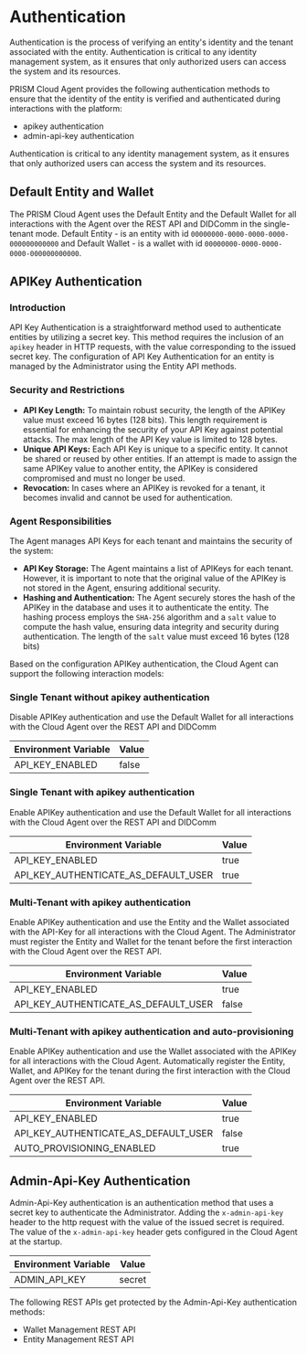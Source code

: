 # Authentication

Authentication is the process of verifying an entity's identity and the tenant associated with the entity.
Authentication is critical to any identity management system, as it ensures that only authorized users can access the system and its resources.

PRISM Cloud Agent provides the following authentication methods to ensure that the identity of the entity is verified and authenticated during interactions with the platform:
- apikey authentication
- admin-api-key authentication

Authentication is critical to any identity management system, as it ensures that only authorized users can access the system and its resources.

## Default Entity and Wallet

The PRISM Cloud Agent uses the Default Entity and the Default Wallet for all interactions with the Agent over the REST API and DIDComm in the single-tenant mode.
Default Entity - is an entity with id `00000000-0000-0000-0000-000000000000` and Default Wallet - is a wallet with id `00000000-0000-0000-0000-000000000000`.

## APIKey Authentication

### Introduction

API Key Authentication is a straightforward method used to authenticate entities by utilizing a secret key. 
This method requires the inclusion of an `apikey` header in HTTP requests, with the value corresponding to the issued secret key. 
The configuration of API Key Authentication for an entity is managed by the Administrator using the Entity API methods.

### Security and Restrictions
- **API Key Length:** To maintain robust security, the length of the APIKey value must exceed 16 bytes (128 bits). This length requirement is essential for enhancing the security of your API Key against potential attacks. The max length of the API Key value is limited to 128 bytes.
- **Unique API Keys:** Each API Key is unique to a specific entity. It cannot be shared or reused by other entities. If an attempt is made to assign the same APIKey value to another entity, the APIKey is considered compromised and must no longer be used.
- **Revocation:** In cases where an APIKey is revoked for a tenant, it becomes invalid and cannot be used for authentication.

### Agent Responsibilities

The Agent manages API Keys for each tenant and maintains the security of the system:
- **API Key Storage:** The Agent maintains a list of APIKeys for each tenant. However, it is important to note that the original value of the APIKey is not stored in the Agent, ensuring additional security.
- **Hashing and Authentication:** The Agent securely stores the hash of the APIKey in the database and uses it to authenticate the entity. The hashing process employs the `SHA-256` algorithm and a `salt` value to compute the hash value, ensuring data integrity and security during authentication. The length of the `salt` value must exceed 16 bytes (128 bits)

Based on the configuration APIKey authentication, the Cloud Agent can support the following interaction models:

### Single Tenant without apikey authentication
Disable APIKey authentication and use the Default Wallet for all interactions with the Cloud Agent over the REST API and DIDComm

| Environment Variable | Value  |
|----------------------|--------|
| API_KEY_ENABLED      | false  |

### Single Tenant with apikey authentication
Enable APIKey authentication and use the Default Wallet for all interactions with the Cloud Agent over the  REST API and DIDComm

| Environment Variable                 | Value |
|--------------------------------------|-------|
| API_KEY_ENABLED                      | true  |
| API_KEY_AUTHENTICATE_AS_DEFAULT_USER | true  |

### Multi-Tenant with apikey authentication

Enable APIKey authentication and use the Entity and the Wallet associated with the API-Key for all interactions with the Cloud Agent.
The Administrator must register the Entity and Wallet for the tenant before the first interaction with the Cloud Agent over the REST API.
		

| Environment Variable                 | Value |
|--------------------------------------|-------|
| API_KEY_ENABLED                      | true  |
| API_KEY_AUTHENTICATE_AS_DEFAULT_USER | false |

### Multi-Tenant with apikey authentication and auto-provisioning

Enable APIKey authentication and use the Wallet associated with the APIKey for all interactions with the Cloud Agent. 
Automatically register the Entity, Wallet, and APIKey for the tenant during the first interaction with the Cloud Agent over the REST API.

| Environment Variable                  | Value |
|---------------------------------------|-------|
| API_KEY_ENABLED                       | true  |
| API_KEY_AUTHENTICATE_AS_DEFAULT_USER  | false |
| AUTO_PROVISIONING_ENABLED             | true  |

## Admin-Api-Key Authentication

Admin-Api-Key authentication is an authentication method that uses a secret key to authenticate the Administrator.
Adding the `x-admin-api-key` header  to the http request with the value of the issued secret is required.
The value of the `x-admin-api-key` header gets configured in the Cloud Agent at the startup.

| Environment Variable | Value    |
|----------------------|----------|
| ADMIN_API_KEY        | secret   |

The following REST APIs get protected by the Admin-Api-Key authentication methods:
- Wallet Management REST API
- Entity Management REST API